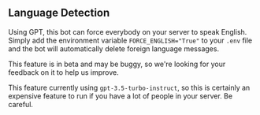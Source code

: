 ## Language Detection

Using GPT, this bot can force everybody on your server to speak English. Simply add the environment variable `FORCE_ENGLISH="True"` to your `.env` file and the bot will automatically delete foreign language messages.

This feature is in beta and may be buggy, so we're looking for your feedback on it to help us improve.

This feature currently using `gpt-3.5-turbo-instruct`, so this is certainly an expensive feature to run if you have a lot of people in your server. Be careful.
